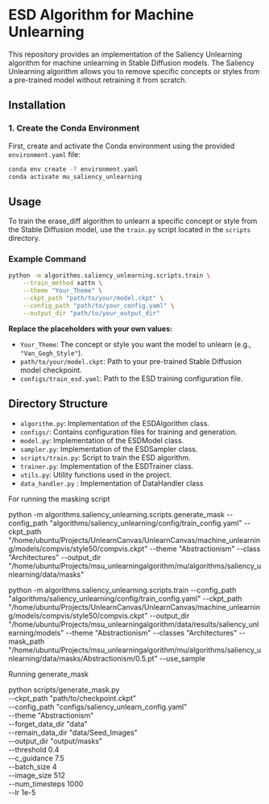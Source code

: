 # ESD Algorithm for Machine Unlearning

This repository provides an implementation of the Saliency Unlearning algorithm for machine unlearning in Stable Diffusion models. The Saliency Unlearning algorithm allows you to remove specific concepts or styles from a pre-trained model without retraining it from scratch.

## Installation

### 1. Create the Conda Environment

First, create and activate the Conda environment using the provided `environment.yaml` file:

```bash
conda env create -f environment.yaml
conda activate mu_saliency_unlearning
```


## Usage

To train the erase_diff algorithm to unlearn a specific concept or style from the Stable Diffusion model, use the `train.py` script located in the `scripts` directory.

### Example Command

```bash
python -m algorithms.saliency_unlearning.scripts.train \
    --train_method xattn \
    --theme "Your_Theme" \
    --ckpt_path "path/to/your/model.ckpt" \
    --config_path "path/to/your_config.yaml" \
    --output_dir "path/to/your_output_dir"
```

**Replace the placeholders with your own values:**

- `Your_Theme`: The concept or style you want the model to unlearn (e.g., `"Van_Gogh_Style"`).
- `path/to/your/model.ckpt`: Path to your pre-trained Stable Diffusion model checkpoint.
- `configs/train_esd.yaml`: Path to the ESD training configuration file.


## Directory Structure

- `algorithm.py`: Implementation of the ESDAlgorithm class.
- `configs/`: Contains configuration files for training and generation.
- `model.py`: Implementation of the ESDModel class.
- `sampler.py`: Implementation of the ESDSampler class.
- `scripts/train.py`: Script to train the ESD algorithm.
- `trainer.py`: Implementation of the ESDTrainer class.
- `utils.py`: Utility functions used in the project.
- `data_handler.py` : Implementation of DataHandler class


For running the masking script 

 python -m algorithms.saliency_unlearning.scripts.generate_mask --config_path "algorithms/saliency_unlearning/config/train_config.yaml" --ckpt_path "/home/ubuntu/Projects/UnlearnCanvas/UnlearnCanvas/machine_unlearning/models/compvis/style50/compvis.ckpt" --theme "Abstractionism" --class "Architectures" --output_dir "/home/ubuntu/Projects/msu_unlearningalgorithm/mu/algorithms/saliency_unlearning/data/masks" 


 python -m algorithms.saliency_unlearning.scripts.train --config_path "algorithms/saliency_unlearning/config/train_config.yaml" --ckpt_path "/home/ubuntu/Projects/UnlearnCanvas/UnlearnCanvas/machine_unlearning/models/compvis/style50/compvis.ckpt" --output_dir "/home/ubuntu/Projects/msu_unlearningalgorithm/data/results/saliency_unlearning/models" --theme "Abstractionism" --classes "Architectures" --mask_path "/home/ubuntu/Projects/msu_unlearningalgorithm/mu/algorithms/saliency_unlearning/data/masks/Abstractionism/0.5.pt" --use_sample 

Running generate_mask

 python scripts/generate_mask.py \
    --ckpt_path "path/to/checkpoint.ckpt" \
    --config_path "configs/saliency_unlearn_config.yaml" \
    --theme "Abstractionism" \
    --forget_data_dir "data" \
    --remain_data_dir "data/Seed_Images" \
    --output_dir "output/masks" \
    --threshold 0.4 \
    --c_guidance 7.5 \
    --batch_size 4 \
    --image_size 512 \
    --num_timesteps 1000 \
    --lr 1e-5



